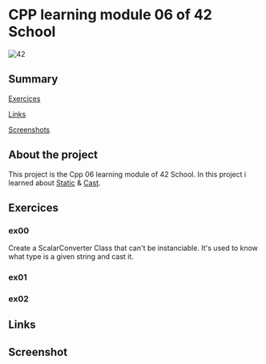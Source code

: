 # CPP learning module 06 of 42 School

![42](https://img.shields.io/static/v1?label=&labelColor=000000e&logo=42&message=project&color=000000&style=flate)

## Summary

[Exercices](#exercices)

[Links](#links)

[Screenshots](#screenshot)

## About the project
This project is the Cpp 06 learning module of 42 School.
In this project i learned about [Static](https://www.geeksforgeeks.org/static-keyword-cpp/) & [Cast](https://www.geeksforgeeks.org/casting-operators-in-cpp/). 

## Exercices

### ex00
Create a ScalarConverter Class that can't be instanciable. It's used to know what type is a given string and cast it.

### ex01

### ex02

## Links

## Screenshot